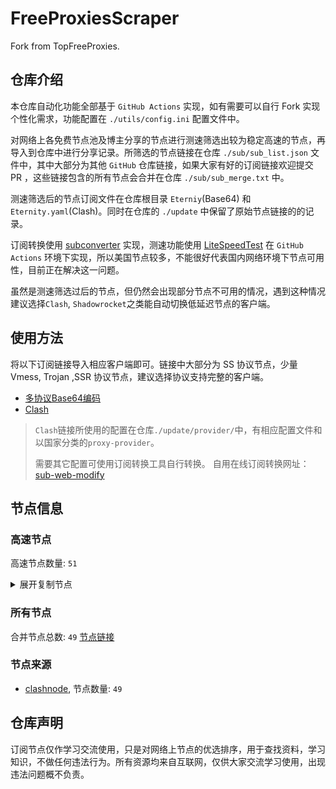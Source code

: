 # FreeProxiesScraper

Fork from TopFreeProxies.

## 仓库介绍
本仓库自动化功能全部基于 `GitHub Actions` 实现，如有需要可以自行 Fork 实现个性化需求，功能配置在 `./utils/config.ini` 配置文件中。

对网络上各免费节点池及博主分享的节点进行测速筛选出较为稳定高速的节点，再导入到仓库中进行分享记录。所筛选的节点链接在仓库 `./sub/sub_list.json` 文件中，其中大部分为其他 `GitHub` 仓库链接，如果大家有好的订阅链接欢迎提交 PR ，这些链接包含的所有节点会合并在仓库 `./sub/sub_merge.txt` 中。

测速筛选后的节点订阅文件在仓库根目录 `Eterniy`(Base64) 和 `Eternity.yaml`(Clash)。同时在仓库的 `./update` 中保留了原始节点链接的的记录。

订阅转换使用 [subconverter](https://github.com/tindy2013/subconverter) 实现，测速功能使用 [LiteSpeedTest](https://github.com/xxf098/LiteSpeedTest) 在 `GitHub Actions` 环境下实现，所以美国节点较多，不能很好代表国内网络环境下节点可用性，目前正在解决这一问题。

虽然是测速筛选过后的节点，但仍然会出现部分节点不可用的情况，遇到这种情况建议选择`Clash`, `Shadowrocket`之类能自动切换低延迟节点的客户端。

## 使用方法
将以下订阅链接导入相应客户端即可。链接中大部分为 SS 协议节点，少量 Vmess, Trojan ,SSR 协议节点，建议选择协议支持完整的客户端。

- [多协议Base64编码](https://raw.githubusercontent.com/caijh/FreeProxiesScraper/master/Eternity)
- [Clash](https://raw.githubusercontent.com/caijh/FreeProxiesScraper/master/Eternity.yaml)

>`Clash`链接所使用的配置在仓库`./update/provider/`中，有相应配置文件和以国家分类的`proxy-provider`。
>
>需要其它配置可使用订阅转换工具自行转换。
>自用在线订阅转换网址：[sub-web-modify](https://sub.v1.mk/)

## 节点信息
### 高速节点
高速节点数量: `51`
<details>
  <summary>展开复制节点</summary>

    ss://YWVzLTI1Ni1jZmI6ZjhmN2FDemNQS2JzRjhwMw@185.213.23.226:989#05-0002-NO
    vmess://eyJ2IjoiMiIsInBzIjoiMDUtMDAxMC1NWSIsImFkZCI6IjIxMS4yNS4yNDYuMTMxIiwicG9ydCI6IjM0NzgxIiwidHlwZSI6Im5vbmUiLCJpZCI6IjdkZDIwMDdiLTBjZDAtNGJhYy1hOGRmLTM0NDhiNTk1NDVmZCIsImFpZCI6IjAiLCJuZXQiOiJ3cyIsInBhdGgiOiIvYXJraSIsImhvc3QiOiIiLCJ0bHMiOiIifQ==
    trojan://wb6368@92.243.75.49:2087?allowInsecure=1&sni=hsdgbuys.pages.dev&ws=1&wspath=%2525252F#05-0011-RELAY
    vmess://eyJ2IjoiMiIsInBzIjoiMDUtMDE0Mi1SRUxBWSIsImFkZCI6Imtsby45ODY5ODYuc2hvcCIsInBvcnQiOiI0NDMiLCJ0eXBlIjoibm9uZSIsImlkIjoiYjc1Yzk3MzEtNDA4ZC00YWE2LThhZTktMzg1NzIwNTExM2ExIiwiYWlkIjoiMCIsIm5ldCI6IndzIiwicGF0aCI6Ii9udmp4Nmo3a2JEUUlRTVp2YmVWQTkiLCJob3N0Ijoia2xvLjk4Njk4Ni5zaG9wIiwidGxzIjoidGxzIn0=
    vmess://eyJ2IjoiMiIsInBzIjoiMDUtMDE0My1ISyIsImFkZCI6IjQ3LjIzOS4xMjguMTk0IiwicG9ydCI6IjU4MDU2IiwidHlwZSI6Im5vbmUiLCJpZCI6IjBkNWE1MDkxLWM5MjMtNGZiNi05ZGZkLTk1ZWNmZDYwY2RlZSIsImFpZCI6IjAiLCJuZXQiOiJ3cyIsInBhdGgiOiIvYXJraSIsImhvc3QiOiIiLCJ0bHMiOiIifQ==
    vmess://eyJ2IjoiMiIsInBzIjoiMDUtMDE0NC1ISyIsImFkZCI6IjQ3LjIzOS4xMjguMTk0IiwicG9ydCI6IjMwMjQ0IiwidHlwZSI6Im5vbmUiLCJpZCI6ImIzNzhlYWEwLTg0OGYtNDNiYi1iMDYyLTAyNDRmOWUwNzBjNiIsImFpZCI6IjAiLCJuZXQiOiJ3cyIsInBhdGgiOiIvYXJraSIsImhvc3QiOiIiLCJ0bHMiOiIifQ==
    vmess://eyJ2IjoiMiIsInBzIjoiMDUtMDE0OS1ISyIsImFkZCI6IjY5N2RjNTUxLXQxaTlzMC10bTUzY20tMW9sOTcuaGszLnA1cHYuY29tIiwicG9ydCI6IjgwIiwidHlwZSI6Im5vbmUiLCJpZCI6IjkzZmI2OWZjLTc3Y2YtMTFlZS04NWVlLWYyM2M5MTM2OWYyZCIsImFpZCI6IjIiLCJuZXQiOiJ3cyIsInBhdGgiOiIvIiwiaG9zdCI6IjY5N2RjNTUxLXQxaTlzMC10bTUzY20tMW9sOTcuaGszLnA1cHYuY29tIiwidGxzIjoiIn0=
    vmess://eyJ2IjoiMiIsInBzIjoiMDUtMDE1Mi1TQyIsImFkZCI6IjE1NC4yMDEuODAuMjE0IiwicG9ydCI6IjExMTU5IiwidHlwZSI6Im5vbmUiLCJpZCI6ImQ5MjAyZmRkLTU2NzktNDNhNy1hOTMzLTBkMDc2MDViYWIzYyIsImFpZCI6IjAiLCJuZXQiOiJ3cyIsInBhdGgiOiIvYXJraSIsImhvc3QiOiIiLCJ0bHMiOiIifQ==
    vmess://eyJ2IjoiMiIsInBzIjoiMDUtMDE1NC1ISyIsImFkZCI6IjguMjE3LjE3MS4xOTMiLCJwb3J0IjoiNTUwOTYiLCJ0eXBlIjoibm9uZSIsImlkIjoiMmI0ZDMxNTctZWQ3Zi00NmMyLWJjNGEtNWJiOGMxZjgxZTQwIiwiYWlkIjoiMCIsIm5ldCI6IndzIiwicGF0aCI6Ii9hcmtpIiwiaG9zdCI6IiIsInRscyI6IiJ9
    vmess://eyJ2IjoiMiIsInBzIjoiMDUtMDE1NS1ISyIsImFkZCI6IjguMjE3LjIyMC4zMCIsInBvcnQiOiIzMTEyMyIsInR5cGUiOiJub25lIiwiaWQiOiIxMmY3MTY0Yi1lM2UxLTQyNjQtODZjYy02ODAyODkwMmNkMTkiLCJhaWQiOiIwIiwibmV0Ijoid3MiLCJwYXRoIjoiL2Fya2kiLCJob3N0IjoiIiwidGxzIjoiIn0=
    vmess://eyJ2IjoiMiIsInBzIjoiMDUtMDE1Ni1ISyIsImFkZCI6IjguMjE3LjIyMC4zMCIsInBvcnQiOiIzOTY0OCIsInR5cGUiOiJub25lIiwiaWQiOiIyYzI1ODNiNi1lY2UwLTRkM2QtYTdmNS1jZjM3YzRhNmZhOGQiLCJhaWQiOiIwIiwibmV0Ijoid3MiLCJwYXRoIjoiL2Fya2kiLCJob3N0IjoiIiwidGxzIjoiIn0=
    vmess://eyJ2IjoiMiIsInBzIjoiMDUtMDE1Ny1ISyIsImFkZCI6IjQ3LjIzOS44MS4xMTMiLCJwb3J0IjoiMjk3NjAiLCJ0eXBlIjoibm9uZSIsImlkIjoiZmQyOTg3Y2MtYjI1Zi00OTY2LTg0NmEtYjBkNjVkM2MxZTRiIiwiYWlkIjoiMCIsIm5ldCI6IndzIiwicGF0aCI6Ii9hcmtpIiwiaG9zdCI6IiIsInRscyI6IiJ9
    vmess://eyJ2IjoiMiIsInBzIjoiMDUtMDE1OC1ISyIsImFkZCI6IjQ3Ljc2LjE1Ny4yMzQiLCJwb3J0IjoiMTQ0NzkiLCJ0eXBlIjoibm9uZSIsImlkIjoiOTA2MDZjMTQtY2JhNC00M2ZmLTk1ODYtOWVkZDhiZWYyMWE0IiwiYWlkIjoiMCIsIm5ldCI6IndzIiwicGF0aCI6Ii9hcmtpIiwiaG9zdCI6IiIsInRscyI6IiJ9
    vmess://eyJ2IjoiMiIsInBzIjoiMDUtMDE1OS1ISyIsImFkZCI6IjguMjE4LjguODQiLCJwb3J0IjoiMjMzMjYiLCJ0eXBlIjoibm9uZSIsImlkIjoiODcxZDA0ZGYtZmM1OC00NzBhLWJhY2EtZGFhZTI4ODY5MTY0IiwiYWlkIjoiMCIsIm5ldCI6IndzIiwicGF0aCI6Ii9hcmtpIiwiaG9zdCI6IiIsInRscyI6IiJ9
    vmess://eyJ2IjoiMiIsInBzIjoiMDYtMDAyNS1KUCIsImFkZCI6IjMxLjU3LjE3Mi4yMzUiLCJwb3J0IjoiNTE4OTciLCJ0eXBlIjoibm9uZSIsImlkIjoiMmIyODFjNTYtM2ZjMi00NDljLWFiMzktYTdkYTVhMDIyNDA0IiwiYWlkIjoiMCIsIm5ldCI6IndzIiwicGF0aCI6Ii8iLCJob3N0IjoiIiwidGxzIjoiIn0=
    vmess://eyJ2IjoiMiIsInBzIjoiMDYtMDAyNy1HQiIsImFkZCI6IjE3Mi4xOTIuMjYuMTYxIiwicG9ydCI6IjI2OTMxIiwidHlwZSI6Im5vbmUiLCJpZCI6ImVhN2IwMTczLWEyN2MtNGVhMS1hMTU2LWNkNjBjMjFlMzUzNiIsImFpZCI6IjAiLCJuZXQiOiJ3cyIsInBhdGgiOiIvIiwiaG9zdCI6IiIsInRscyI6IiJ9
    ss://YWVzLTI1Ni1jZmI6ZjhmN2FDemNQS2JzRjhwMw@51.15.17.169:989#06-0038-NL
    vmess://eyJ2IjoiMiIsInBzIjoiMDYtMDA1MC1KUCIsImFkZCI6IjE1OC4xMDEuMTMwLjIzOCIsInBvcnQiOiIyMzk3MiIsInR5cGUiOiJub25lIiwiaWQiOiJhMTJmMWFhMi05NmMyLTRlYjItZjMzMi1mYTdkN2FmMjY1YTQiLCJhaWQiOiIwIiwibmV0Ijoid3MiLCJwYXRoIjoiLyIsImhvc3QiOiIiLCJ0bHMiOiJ0bHMifQ==
    vmess://eyJ2IjoiMiIsInBzIjoiMDYtMDA1Ny1NWSIsImFkZCI6IjM4LjU0Ljk4LjExMCIsInBvcnQiOiIyMDUyIiwidHlwZSI6Im5vbmUiLCJpZCI6IjY2NWQ5YjhmLTE1M2QtNDkwNy1hZGFjLWRlMTJhZmQ5Yzg1MSIsImFpZCI6IjAiLCJuZXQiOiJ3cyIsInBhdGgiOiIvIiwiaG9zdCI6IiIsInRscyI6InRscyJ9
    trojan://tunnel-astrovpn_official928@206.206.126.109:8441?allowInsecure=1&sni=zula.ir.AstroVPN-official.AstroVPN-official.workers.dev.AstroVPN_Official.org.AstroVPN.com.AstroVPN_Official.xyz.AstroVPN_Official.AstroVPN_Official.AstroVPN_Official.AstroVPN_Official.AstroVPN_Official.AstroVPN_Official.AstroVPN_Official.AstroVPN_Official.monster.AstroVPN_OfficialJoinTelegram-------------AstroVPN_Official----------Join.ir#06-0064-SG
    vmess://eyJ2IjoiMiIsInBzIjoiMDYtMDA2NS1VUyIsImFkZCI6IjE1NC42NC4yMjguMjM2IiwicG9ydCI6IjE1NDkxIiwidHlwZSI6Im5vbmUiLCJpZCI6IjM4OWI1MmJhLWQ5MzYtNDgwMC04N2E2LTFlOTc2NWUzNTA3OSIsImFpZCI6IjAiLCJuZXQiOiJ3cyIsInBhdGgiOiIvIiwiaG9zdCI6IiIsInRscyI6IiJ9
    vmess://eyJ2IjoiMiIsInBzIjoiMDYtMDA3OS1SRUxBWSIsImFkZCI6ImNmLjg3Nzc3NC54eXoiLCJwb3J0IjoiNDQzIiwidHlwZSI6Im5vbmUiLCJpZCI6IjJjODMzYzVkLWNiY2MtNGFmYi04OWJhLWQxN2RjMzlkYjZmMCIsImFpZCI6IjAiLCJuZXQiOiJ3cyIsInBhdGgiOiIvdm1lc3MtYXJnbz9lZD0yNTYwIiwiaG9zdCI6ImNmLjg3Nzc3NC54eXoiLCJ0bHMiOiJ0bHMifQ==
    ss://YWVzLTI1Ni1jZmI6WG44aktkbURNMDBJZU8lMjUyNSUyNTIzJTI1MjQlMjUyM2ZKQU10c0VBRVVPcEgvWVdZdFlxREZuVDBTVg@103.186.155.16:38388#06-0080-VN
    ss://YWVzLTI1Ni1jZmI6ZjhmN2FDemNQS2JzRjhwMw@154.90.62.168:989#08-0081-KR
    ss://YWVzLTI1Ni1jZmI6ZjhmN2FDemNQS2JzRjhwMw@154.90.63.177:989#08-0082-KR
    ss://YWVzLTI1Ni1jZmI6WG44aktkbURNMDBJZU8lMjUyNSUyNTIzJTI1MjQlMjUyM2ZKQU10c0VBRVVPcEgvWVdZdFlxREZuVDBTVg@103.186.154.152:38388#08-0084-VN
    ss://YWVzLTI1Ni1jZmI6ZjhmN2FDemNQS2JzRjhwMw@154.223.16.212:989#08-0085-CO
    trojan://telegram-id-directvpn@13.36.206.216:22223?allowInsecure=1&sni=trojan.burgerip.co.uk#23-0092-FR
    ss://YWVzLTEyOC1nY206c2hhZG93c29ja3M@212.102.53.194:443#23-0094-GB
    ss://YWVzLTEyOC1nY206c2hhZG93c29ja3M@212.102.53.80:443#23-0095-GB
    ss://Y2hhY2hhMjAtaWV0Zi1wb2x5MTMwNTpvWklvQTY5UTh5aGNRVjhrYTNQYTNB@103.104.247.47:8080#23-0096-NL
    ss://Y2hhY2hhMjAtaWV0Zi1wb2x5MTMwNTozNjBlMjFkMjE5NzdkYzEx@104.167.197.25:57456#23-0097-UStrojan%2F%2Fbpb-trojan%40141.101.114.52443%3FallowInsecure%3D1%26sni%3Dfcspring.ggff.net%26ws%3D1%26wspath%3D%25252Ftr%25253Fed%2323-0135-RELAY
    vmess://eyJ2IjoiMiIsInBzIjoiMjMtMDA5OC1ERSIsImFkZCI6IjU3LjEyOS4yNS4yMCIsInBvcnQiOiI0NDMiLCJ0eXBlIjoibm9uZSIsImlkIjoiMDNmY2M2MTgtYjkzZC02Nzk2LTZhZWQtOGEzOGM5NzVkNTgxIiwiYWlkIjoiMSIsIm5ldCI6IndzIiwicGF0aCI6Imxpbmt2d3MiLCJob3N0IjoiIiwidGxzIjoiIn0=
    ss://YWVzLTEyOC1nY206c2hhZG93c29ja3M@212.102.53.198:443#23-0099-GB
    ss://Y2hhY2hhMjAtaWV0Zi1wb2x5MTMwNTpvWEdwMSUyNTJCaWhsZktnODI2SA@204.136.10.115:1866#23-0100-CH
    ss://Y2hhY2hhMjAtaWV0Zi1wb2x5MTMwNTpRQ1hEeHVEbFRUTUQ3anRnSFVqSW9q@45.87.175.175:8080#23-0105-LT
    trojan://Watashi_VPN@104.18.38.122:8443?allowInsecure=1&sni=t-watashi-r-jacket-o-people-jan.watashi-java.ir&ws=1&wspath=%2525252F#23-0107-RELAY
    ss://YWVzLTEyOC1nY206c2hhZG93c29ja3M@212.102.53.81:443#23-0112-GB
    ss://Y2hhY2hhMjAtaWV0Zi1wb2x5MTMwNTpjdklJODVUclc2bjBPR3lmcEhWUzF1@45.87.175.185:8080#23-0114-LT
    ss://YWVzLTEyOC1nY206c2hhZG93c29ja3M@156.146.62.163:443#23-0115-CH
    ss://YWVzLTEyOC1nY206c2hhZG93c29ja3M@149.34.244.82:443#23-0117-NL
    ss://YWVzLTEyOC1nY206c2hhZG93c29ja3M@149.34.244.68:443#23-0119-NL
    ss://Y2hhY2hhMjAtaWV0Zi1wb2x5MTMwNTplVWg0bFNwaTduT1lqMHZTcnFMVWgw@95.163.176.37:8506#23-0121-AT
    ss://Y2hhY2hhMjAtaWV0Zi1wb2x5MTMwNTpjdklJODVUclc2bjBPR3lmcEhWUzF1@45.87.175.164:8080#23-0122-LT
    ss://Y2hhY2hhMjAtaWV0Zi1wb2x5MTMwNTpvWklvQTY5UTh5aGNRVjhrYTNQYTNB@45.87.175.92:8080#23-0123-LT
    ss://Y2hhY2hhMjAtaWV0Zi1wb2x5MTMwNTpvWklvQTY5UTh5aGNRVjhrYTNQYTNB@45.87.175.65:8080#23-0124-LT
    trojan://telegram-id-privatevpns@13.36.206.216:22222?allowInsecure=1&sni=trojan.burgerip.co.uk#23-0128-FR
    ss://YWVzLTI1Ni1nY206WTJQaEJKdGMwM0Vub21LNEF0YjloNnEyY2duQWNQVi9TeFJZNUQ5d0NnVSUyNTNE@159.203.72.194:8443#23-0132-US
    vmess://eyJ2IjoiMiIsInBzIjoiMjMtMDEzNC1ERSIsImFkZCI6IjU3LjEyOS42NC4xNTciLCJwb3J0IjoiNDQzIiwidHlwZSI6Im5vbmUiLCJpZCI6IjAzZmNjNjE4LWI5M2QtNjc5Ni02YWVkLThhMzhjOTc1ZDU4MSIsImFpZCI6IjAiLCJuZXQiOiJ3cyIsInBhdGgiOiIvIiwiaG9zdCI6IiIsInRscyI6IiJ9
    ss://Y2hhY2hhMjAtaWV0Zi1wb2x5MTMwNTo0YTJyZml4b3BoZGpmZmE4S1ZBNEFh@45.87.175.171:8080#23-0166-LT
    


</details>

### 所有节点
合并节点总数: `49`
[节点链接](https://raw.githubusercontent.com/caijh/TopFreeProxies/master/sub/sub_merge_base64.txt)

### 节点来源
- [clashnode](https://github.com/imyaoxp/clashnode), 节点数量: `49`


## 仓库声明
订阅节点仅作学习交流使用，只是对网络上节点的优选排序，用于查找资料，学习知识，不做任何违法行为。所有资源均来自互联网，仅供大家交流学习使用，出现违法问题概不负责。

